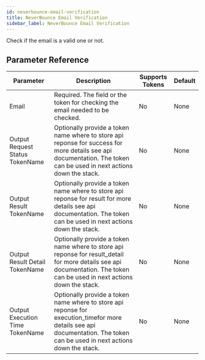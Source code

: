 ```yaml
---
id: neverbounce-email-verification
title: NeverBounce Email Verification
sidebar_label: NeverBounce Email Verification
---
```



Check if the email is a valid one or not.

## Parameter Reference
| Parameter | Description | Supports Tokens | Default |
| -- | -- | -- | -- |
| Email | Required. The field or the token for checking the email needed to be checked. | No | None |
| Output Request Status TokenName | Optionally provide a token name where to store api reponse for success for more details see api documentation. The token can be used in next actions down the stack. | No | None |
| Output Result TokenName | Optionally provide a token name where to store api reponse for result for more details see api documentation. The token can be used in next actions down the stack. | No | None |
| Output Result Detail TokenName | Optionally provide a token name where to store api reponse for result_detail for more details see api documentation. The token can be used in next actions down the stack. | No | None |
| Output Execution Time TokenName | Optionally provide a token name where to store api reponse for execution_timefor more details see api documentation. The token can be used in next actions down the stack. | No | None |
